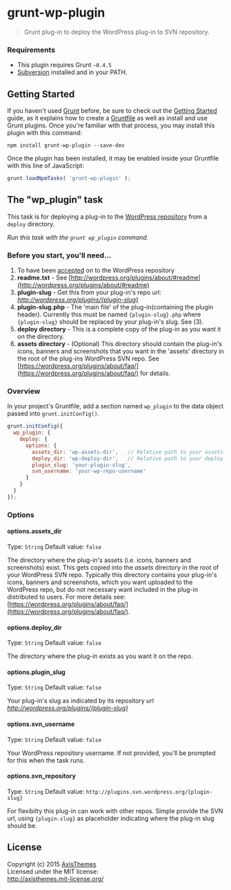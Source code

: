 # grunt-wp-plugin

> Grunt plug-in to deploy the WordPress plug-in to SVN repository.

### Requirements
* This plugin requires Grunt `~0.4.5`
* [Subversion](https://subversion.apache.org/) installed and in your PATH.

## Getting Started
If you haven't used [Grunt](http://gruntjs.com/) before, be sure to check out the [Getting Started](http://gruntjs.com/getting-started) guide, as it explains how to create a [Gruntfile](http://gruntjs.com/sample-gruntfile) as well as install and use Grunt plugins. Once you're familiar with that process, you may install this plugin with this command:

```shell
npm install grunt-wp-plugin --save-dev
```

Once the plugin has been installed, it may be enabled inside your Gruntfile with this line of JavaScript:

```js
grunt.loadNpmTasks( 'grunt-wp-plugin' );
```

## The "wp_plugin" task

This task is for deploying a plug-in to the [WordPress repository](http://wordpress.org/plugins/) from a `deploy` directory.

_Run this task with the `grunt wp_plugin` command._

### Before you start, you'll need...
 1. To have been [accepted](http://wordpress.org/plugins/about/) on to the WordPress repository
 2. **readme.txt** - See [http://wordpress.org/plugins/about/#readme](http://wordpress.org/plugins/about/#readme)
 3. **plugin-slug** - Get this from your plug-in's repo url: *http://wordpress.org/plugins/{plugin-slug}*
 4. **plugin-slug.php** - The 'main file' of the plug-in(containing the plugin header). Currently this must be named `{plugin-slug}.php` where `{plugin-slug}` should be replaced by your plug-in's slug. See (3).
 5. **deploy directory** - This is a complete copy of the plug-in as you want it on the directory.
 6. **assets directory** - (Optional) This directory should contain the plug-in's icons, banners and screenshots that you want in the 'assets' directory in the root of the plug-ins WordPress SVN repo. See [https://wordpress.org/plugins/about/faq/](https://wordpress.org/plugins/about/faq/) for details.

### Overview

In your project's Gruntfile, add a section named `wp_plugin` to the data object passed into `grunt.initConfig()`.

```js
grunt.initConfig({
  wp_plugin: {
    deploy: {
      options: {
        assets_dir: 'wp-assets-dir',   // Relative path to your assets directory (optional).
        deploy_dir: 'wp-deploy-dir',   // Relative path to your deploy directory (required).
        plugin_slug: 'your-plugin-slug',
        svn_username: 'your-wp-repo-username'
      }
    }
  }
});
```

### Options

#### options.assets_dir
Type: `String`
Default value: `false`

The directory where the plug-in's assets (i.e. icons, banners and screenshots) exist. This gets copied into the *assets* directory in the root of your WordPress SVN repo.
Typically this directory contains your plug-in's icons, banners and screenshots, which you want uploaded to the WordPress repo, but do not necessary want included in the plug-in distributed 
to users. For more details see: [https://wordpress.org/plugins/about/faq/](https://wordpress.org/plugins/about/faq/).

#### options.deploy_dir
Type: `String`
Default value: `false`

The directory where the plug-in exists as you want it on the repo.

#### options.plugin_slug
Type: `String`
Default value: `false`

Your plug-in's slug as indicated by its repository url *http://wordpress.org/plugins/{plugin-slug}*

#### options.svn_username
Type: `String`
Default value: `false`

Your WordPress repository username. If not provided, you'll be prompted for this when the task runs.

#### options.svn_repository
Type: `String`
Default value: `http://plugins.svn.wordpress.org/{plugin-slug}`

For flexibilty this plug-in can work with other repos. Simple provide the SVN url, using `{plugin-slug}` as placeholder indicating where the plug-in slug should be.

## License

Copyright (c) 2015 [AxisThemes](http://axisthemes.com)  
Licensed under the MIT license:  
<http://axisthemes.mit-license.org/>
